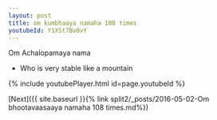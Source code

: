 ```yaml
---
layout: post
title: om kumbhaaya namaha 108 times
youtubeId: Y1XSt7Bv0vY
---
```

 
 
Om Achalopamaya nama 
 
 -  Who is very stable like a mountain 
 
  
 
  
 
 
 
 
 
 


{% include youtubePlayer.html id=page.youtubeId %}
 
[Next]({{ site.baseurl }}{% link  split2/_posts/2016-05-02-Om bhootavaasaaya namaha 108 times.md%})
 
